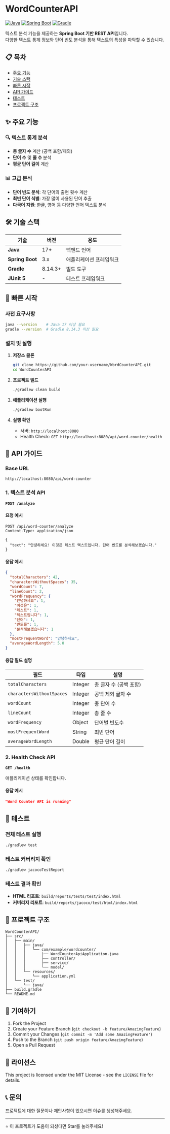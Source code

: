 # WordCounterAPI

[![Java](https://img.shields.io/badge/Java-17+-orange.svg)](https://www.oracle.com/java/)
[![Spring Boot](https://img.shields.io/badge/Spring%20Boot-3.x-brightgreen.svg)](https://spring.io/projects/spring-boot)
[![Gradle](https://img.shields.io/badge/Gradle-8.14.3+-blue.svg)](https://gradle.org/)

텍스트 분석 기능을 제공하는 **Spring Boot 기반 REST API**입니다.  
다양한 텍스트 통계 정보와 단어 빈도 분석을 통해 텍스트의 특성을 파악할 수 있습니다.

## 📋 목차

- [주요 기능](#-주요-기능)
- [기술 스택](#-기술-스택)
- [빠른 시작](#-빠른-시작)
- [API 가이드](#-api-가이드)
- [테스트](#-테스트)
- [프로젝트 구조](#-프로젝트-구조)

## ✨ 주요 기능

### 🔍 텍스트 통계 분석
- **총 글자 수** 계산 (공백 포함/제외)
- **단어 수** 및 **줄 수** 분석
- **평균 단어 길이** 계산

### 📊 고급 분석
- **단어 빈도 분석**: 각 단어의 출현 횟수 계산
- **최빈 단어 식별**: 가장 많이 사용된 단어 추출
- **다국어 지원**: 한글, 영어 등 다양한 언어 텍스트 분석

## 🛠 기술 스택

| 기술 | 버전 | 용도 |
|------|------|------|
| **Java** | 17+ | 백엔드 언어 |
| **Spring Boot** | 3.x | 애플리케이션 프레임워크 |
| **Gradle** | 8.14.3+ | 빌드 도구 |
| **JUnit 5** | - | 테스트 프레임워크 |

## 🚀 빠른 시작

### 사전 요구사항

```bash
java --version    # Java 17 이상 필요
gradle --version  # Gradle 8.14.3 이상 필요
```

### 설치 및 실행

1. **저장소 클론**
   ```bash
   git clone https://github.com/your-username/WordCounterAPI.git
   cd WordCounterAPI
   ```

2. **프로젝트 빌드**
   ```bash
   ./gradlew clean build
   ```

3. **애플리케이션 실행**
   ```bash
   ./gradlew bootRun
   ```

4. **실행 확인**
   - 서버: `http://localhost:8080`
   - Health Check: `GET http://localhost:8080/api/word-counter/health`

## 📖 API 가이드

### Base URL
```
http://localhost:8080/api/word-counter
```

### 1. 텍스트 분석 API

**`POST /analyze`**

#### 요청 예시
```http
POST /api/word-counter/analyze
Content-Type: application/json

{
  "text": "안녕하세요! 이것은 테스트 텍스트입니다. 단어 빈도를 분석해보겠습니다."
}
```

#### 응답 예시
```json
{
  "totalCharacters": 42,
  "charactersWithoutSpaces": 35,
  "wordCount": 7,
  "lineCount": 2,
  "wordFrequency": {
    "안녕하세요": 1,
    "이것은": 1,
    "테스트": 1,
    "텍스트입니다": 1,
    "단어": 1,
    "빈도를": 1,
    "분석해보겠습니다": 1
  },
  "mostFrequentWord": "안녕하세요",
  "averageWordLength": 5.0
}
```

#### 응답 필드 설명

| 필드 | 타입 | 설명 |
|------|------|------|
| `totalCharacters` | Integer | 총 글자 수 (공백 포함) |
| `charactersWithoutSpaces` | Integer | 공백 제외 글자 수 |
| `wordCount` | Integer | 총 단어 수 |
| `lineCount` | Integer | 총 줄 수 |
| `wordFrequency` | Object | 단어별 빈도수 |
| `mostFrequentWord` | String | 최빈 단어 |
| `averageWordLength` | Double | 평균 단어 길이 |

### 2. Health Check API

**`GET /health`**

애플리케이션 상태를 확인합니다.

#### 응답 예시
```json
"Word Counter API is running"
```

## 🧪 테스트

### 전체 테스트 실행
```bash
./gradlew test
```

### 테스트 커버리지 확인
```bash
./gradlew jacocoTestReport
```

### 테스트 결과 확인
- **HTML 리포트**: `build/reports/tests/test/index.html`
- **커버리지 리포트**: `build/reports/jacoco/test/html/index.html`

## 📁 프로젝트 구조

```
WordCounterAPI/
├── src/
│   ├── main/
│   │   ├── java/
│   │   │   └── com/example/wordcounter/
│   │   │       ├── WordCounterApiApplication.java
│   │   │       ├── controller/
│   │   │       ├── service/
│   │   │       └── model/
│   │   └── resources/
│   │       └── application.yml
│   └── test/
│       └── java/
├── build.gradle
└── README.md
```

## 🤝 기여하기

1. Fork the Project
2. Create your Feature Branch (`git checkout -b feature/AmazingFeature`)
3. Commit your Changes (`git commit -m 'Add some AmazingFeature'`)
4. Push to the Branch (`git push origin feature/AmazingFeature`)
5. Open a Pull Request

## 📄 라이선스

This project is licensed under the MIT License - see the `LICENSE` file for details.

## 📞 문의

프로젝트에 대한 질문이나 제안사항이 있으시면 이슈를 생성해주세요.

---

⭐ 이 프로젝트가 도움이 되셨다면 Star를 눌러주세요!